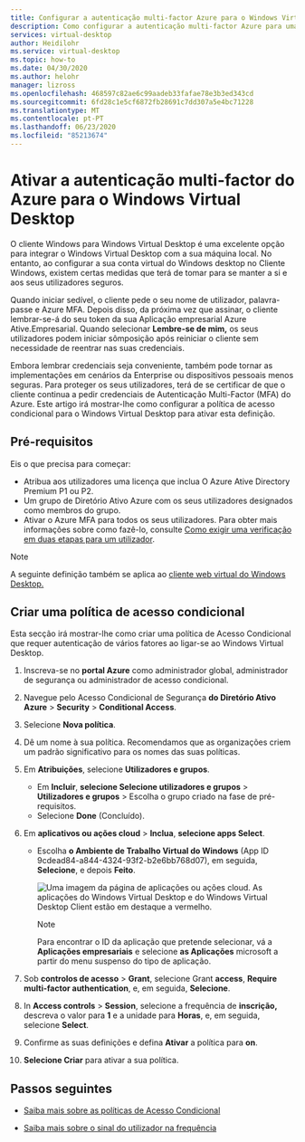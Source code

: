 ```yaml
---
title: Configurar a autenticação multi-factor Azure para o Windows Virtual Desktop - Azure
description: Como configurar a autenticação multi-factor Azure para uma maior segurança no Windows Virtual Desktop.
services: virtual-desktop
author: Heidilohr
ms.service: virtual-desktop
ms.topic: how-to
ms.date: 04/30/2020
ms.author: helohr
manager: lizross
ms.openlocfilehash: 468597c82ae6c99aadeb33fafae78e3b3ed343cd
ms.sourcegitcommit: 6fd28c1e5cf6872fb28691c7dd307a5e4bc71228
ms.translationtype: MT
ms.contentlocale: pt-PT
ms.lasthandoff: 06/23/2020
ms.locfileid: "85213674"
---
```

# <a name="enable-azure-multi-factor-authentication-for-windows-virtual-desktop"></a>Ativar a autenticação multi-factor do Azure para o Windows Virtual Desktop

O cliente Windows para Windows Virtual Desktop é uma excelente opção para integrar o Windows Virtual Desktop com a sua máquina local. No entanto, ao configurar a sua conta virtual do Windows desktop no Cliente Windows, existem certas medidas que terá de tomar para se manter a si e aos seus utilizadores seguros.

Quando iniciar sedível, o cliente pede o seu nome de utilizador, palavra-passe e Azure MFA. Depois disso, da próxima vez que assinar, o cliente lembrar-se-á do seu token da sua Aplicação empresarial Azure Ative.Empresarial. Quando selecionar **Lembre-se de mim,** os seus utilizadores podem iniciar sômposição após reiniciar o cliente sem necessidade de reentrar nas suas credenciais.

Embora lembrar credenciais seja conveniente, também pode tornar as implementações em cenários da Enterprise ou dispositivos pessoais menos seguras. Para proteger os seus utilizadores, terá de se certificar de que o cliente continua a pedir credenciais de Autenticação Multi-Factor (MFA) do Azure. Este artigo irá mostrar-lhe como configurar a política de acesso condicional para o Windows Virtual Desktop para ativar esta definição.

## <a name="prerequisites"></a>Pré-requisitos

Eis o que precisa para começar:

- Atribua aos utilizadores uma licença que inclua O Azure Ative Directory Premium P1 ou P2.
- Um grupo de Diretório Ativo Azure com os seus utilizadores designados como membros do grupo.
- Ativar o Azure MFA para todos os seus utilizadores. Para obter mais informações sobre como fazê-lo, consulte [Como exigir uma verificação em duas etapas para um utilizador](../active-directory/authentication/howto-mfa-userstates.md#view-the-status-for-a-user).

> [!NOTE]
> A seguinte definição também se aplica ao [cliente web virtual do Windows Desktop.](https://rdweb.wvd.microsoft.com/webclient/index.html)

## <a name="create-a-conditional-access-policy"></a>Criar uma política de acesso condicional

Esta secção irá mostrar-lhe como criar uma política de Acesso Condicional que requer autenticação de vários fatores ao ligar-se ao Windows Virtual Desktop.

1. Inscreva-se no **portal Azure** como administrador global, administrador de segurança ou administrador de acesso condicional.
2. Navegue pelo Acesso Condicional de Segurança **do Diretório Ativo Azure**  >  **Security**  >  **Conditional Access**.
3. Selecione **Nova política**.
4. Dê um nome à sua política. Recomendamos que as organizações criem um padrão significativo para os nomes das suas políticas.
5. Em **Atribuições**, selecione **Utilizadores e grupos**.
   - Em **Incluir**, **selecione Selecione utilizadores e grupos**  >  **Utilizadores e grupos** > Escolha o grupo criado na fase de pré-requisitos.
   - Selecione **Done** (Concluído).
6. Em **aplicativos ou ações cloud**  >  **Inclua**, **selecione apps Select**.
   - Escolha **o Ambiente de Trabalho Virtual do Windows** (App ID 9cdead84-a844-4324-93f2-b2e6bb768d07), em seguida, **Selecione**, e depois **Feito**.

     ![Uma imagem da página de aplicações ou ações cloud. As aplicações do Windows Virtual Desktop e do Windows Virtual Desktop Client estão em destaque a vermelho.](media/cloud-apps-enterprise.png)

     >[!NOTE]
     >Para encontrar o ID da aplicação que pretende selecionar, vá a **Aplicações empresariais** e selecione **as Aplicações** microsoft a partir do menu suspenso do tipo de aplicação.

7. Sob **controlos de acesso**  >  **Grant**, selecione Grant **access**, **Require multi-factor authentication**, e, em seguida, **Selecione**.
8. In **Access controls**  >  **Session**, selecione a frequência de **inscrição,** descreva o valor para **1** e a unidade para **Horas**, e, em seguida, selecione **Select**.
9. Confirme as suas definições e defina **Ativar** a política para **on**.
10. **Selecione Criar** para ativar a sua política.

## <a name="next-steps"></a>Passos seguintes

- [Saiba mais sobre as políticas de Acesso Condicional](../active-directory/conditional-access/concept-conditional-access-policies.md)

- [Saiba mais sobre o sinal do utilizador na frequência](../active-directory/conditional-access/howto-conditional-access-session-lifetime.md#user-sign-in-frequency)
